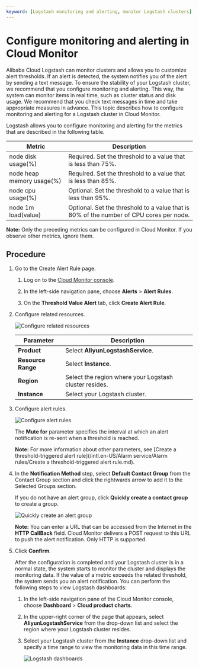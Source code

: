 ```yaml
---
keyword: [Logstash monitoring and alerting, monitor Logstash clusters]
---
```


# Configure monitoring and alerting in Cloud Monitor

Alibaba Cloud Logstash can monitor clusters and allows you to customize alert thresholds. If an alert is detected, the system notifies you of the alert by sending a text message. To ensure the stability of your Logstash cluster, we recommend that you configure monitoring and alerting. This way, the system can monitor items in real time, such as cluster status and disk usage. We recommend that you check text messages in time and take appropriate measures in advance. This topic describes how to configure monitoring and alerting for a Logstash cluster in Cloud Monitor.

Logstash allows you to configure monitoring and alerting for the metrics that are described in the following table.

|Metric|Description|
|------|-----------|
|node disk usage\(%\)|Required. Set the threshold to a value that is less than 75%.|
|node heap memory usage\(%\)|Required. Set the threshold to a value that is less than 85%.|
|node cpu usage\(%\)|Optional. Set the threshold to a value that is less than 95%.|
|node 1m load\(value\)|Optional. Set the threshold to a value that is 80% of the number of CPU cores per node.|

**Note:** Only the preceding metrics can be configured in Cloud Monitor. If you observe other metrics, ignore them.

## Procedure

1.  Go to the Create Alert Rule page.

    1.  Log on to the [Cloud Monitor console](https://cloudmonitor.console.aliyun.com/#/cloud/buckets/).

    2.  In the left-side navigation pane, choose **Alerts** \> **Alert Rules**.

    3.  On the **Threshold Value Alert** tab, click **Create Alert Rule**.

2.  Configure related resources.

    ![Configure related resources](https://static-aliyun-doc.oss-accelerate.aliyuncs.com/assets/img/en-US/7303986061/p67529.png)

    |Parameter|Description|
    |---------|-----------|
    |**Product**|Select **AliyunLogstashService**.|
    |**Resource Range**|Select **Instance**.|
    |**Region**|Select the region where your Logstash cluster resides.|
    |**Instance**|Select your Logstash cluster.|

3.  Configure alert rules.

    ![Configure alert rules](https://static-aliyun-doc.oss-accelerate.aliyuncs.com/assets/img/en-US/7032219061/p67531.png)

    The **Mute for** parameter specifies the interval at which an alert notification is re-sent when a threshold is reached.

    **Note:** For more information about other parameters, see [Create a threshold-triggered alert rule](/intl.en-US/Alarm service/Alarm rules/Create a threshold-triggered alert rule.md).

4.  In the **Notification Method** step, select **Default Contact Group** from the Contact Group section and click the rightwards arrow to add it to the Selected Groups section.

    If you do not have an alert group, click **Quickly create a contact group** to create a group.

    ![Quickly create an alert group](https://static-aliyun-doc.oss-accelerate.aliyuncs.com/assets/img/en-US/3667819951/p39988.png)

    **Note:** You can enter a URL that can be accessed from the Internet in the **HTTP CallBack** field. Cloud Monitor delivers a POST request to this URL to push the alert notification. Only HTTP is supported.

5.  Click **Confirm**.

    After the configuration is completed and your Logstash cluster is in a normal state, the system starts to monitor the cluster and displays the monitoring data. If the value of a metric exceeds the related threshold, the system sends you an alert notification. You can perform the following steps to view Logstash dashboards:

    1.  In the left-side navigation pane of the Cloud Monitor console, choose **Dashboard** \> **Cloud product charts**.

    2.  In the upper-right corner of the page that appears, select **AliyunLogstashService** from the drop-down list and select the region where your Logstash cluster resides.

    3.  Select your Logstash cluster from the **Instance** drop-down list and specify a time range to view the monitoring data in this time range.

        ![Logstash dashboards](https://static-aliyun-doc.oss-accelerate.aliyuncs.com/assets/img/en-US/7032219061/p170234.png)



